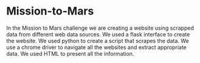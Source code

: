 # Mission-to-Mars

In the Mission to Mars challenge we are creating a website using scrapped data from different web data sources. We used a flask interface to create the website. We used python to create a script that scrapes the data. We use a chrome driver to navigate all the websites and extract appropriate data. We used HTML to present all the information. 

